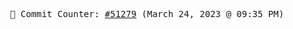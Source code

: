 <p align="center">
    <samp>
        📮 Commit Counter: <a href="https://github.com/Javascript-void0/Javascript-void0/commits/main">#51279</a> (March 24, 2023 @ 09:35 PM)
    </samp>
</p>